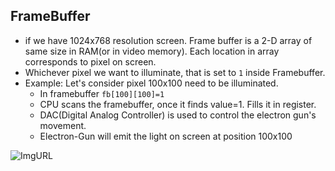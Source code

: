 ## FrameBuffer
- if we have 1024x768 resolution screen. Frame buffer is a 2-D array of same size in RAM(or in video memory). Each location in array corresponds to pixel on screen.
- Whichever pixel we want to illuminate, that is set to `1` inside Framebuffer.
- Example: Let's consider pixel 100x100 need to be illuminated.
  - In framebuffer `fb[100][100]=1`
  - CPU scans the framebuffer, once it finds value=1. Fills it in register.
  - DAC(Digital Analog Controller) is used to control the electron gun's movement.
  - Electron-Gun will emit the light on screen at position 100x100
  
![ImgURL](https://i.ibb.co/CvTJwFb/framebuffer.png)  
